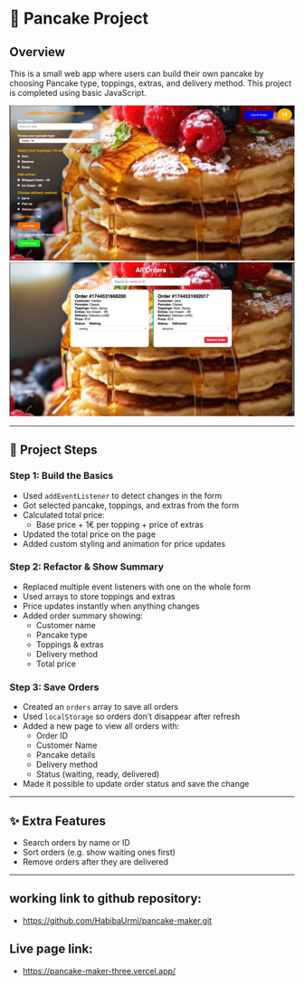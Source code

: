# 🥞 Pancake Project

## Overview

This is a small web app where users can build their own pancake by choosing Pancake type, toppings, extras, and delivery method. This project is completed using basic JavaScript.

![Home page](assets/Homepage.png)
![Order page](assets/Orderpage.png)

---

## 👣 Project Steps

### Step 1: Build the Basics

- Used `addEventListener` to detect changes in the form
- Got selected pancake, toppings, and extras from the form
- Calculated total price:
  - Base price + 1€ per topping + price of extras
- Updated the total price on the page
- Added custom styling and animation for price updates

### Step 2: Refactor & Show Summary

- Replaced multiple event listeners with one on the whole form
- Used arrays to store toppings and extras
- Price updates instantly when anything changes
- Added order summary showing:
  - Customer name
  - Pancake type
  - Toppings & extras
  - Delivery method
  - Total price

### Step 3: Save Orders

- Created an `orders` array to save all orders
- Used `localStorage` so orders don’t disappear after refresh
- Added a new page to view all orders with:
  - Order ID
  - Customer Name
  - Pancake details
  - Delivery method
  - Status (waiting, ready, delivered)
- Made it possible to update order status and save the change

---

## ✨ Extra Features

- Search orders by name or ID
- Sort orders (e.g. show waiting ones first)
- Remove orders after they are delivered

---

## working link to github repository:

- https://github.com/HabibaUrmi/pancake-maker.git

## Live page link:

- https://pancake-maker-three.vercel.app/
